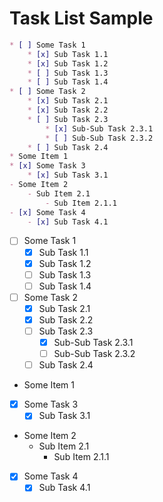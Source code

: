 # Task List Sample

```markdown
* [ ] Some Task 1
	* [x] Sub Task 1.1
	* [x] Sub Task 1.2
	* [ ] Sub Task 1.3
	* [ ] Sub Task 1.4
* [ ] Some Task 2
	* [x] Sub Task 2.1
	* [x] Sub Task 2.2
	* [ ] Sub Task 2.3
		* [x] Sub-Sub Task 2.3.1
		* [ ] Sub-Sub Task 2.3.2
	* [ ] Sub Task 2.4
* Some Item 1
* [x] Some Task 3
	* [x] Sub Task 3.1
- Some Item 2
	- Sub Item 2.1
		- Sub Item 2.1.1
- [x] Some Task 4
	- [x] Sub Task 4.1
```

* [ ] Some Task 1
	* [x] Sub Task 1.1
	* [x] Sub Task 1.2
	* [ ] Sub Task 1.3
	* [ ] Sub Task 1.4
* [ ] Some Task 2
	* [x] Sub Task 2.1
	* [x] Sub Task 2.2
	* [ ] Sub Task 2.3
		* [x] Sub-Sub Task 2.3.1
		* [ ] Sub-Sub Task 2.3.2
	* [ ] Sub Task 2.4
* Some Item 1
* [x] Some Task 3
	* [x] Sub Task 3.1
- Some Item 2
	- Sub Item 2.1
		- Sub Item 2.1.1
- [x] Some Task 4
	- [x] Sub Task 4.1
